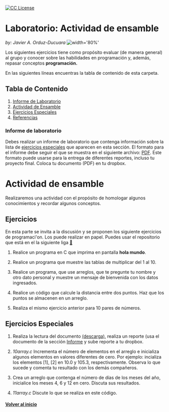 <!-- badges -->
[license-badge]: https://img.shields.io/badge/Licencia-CC-orange
[license]: https://creativecommons.org/licenses/by-nc-sa/3.0/deed.es
[![CC License][license-badge]][license]


# Laboratorio: Actividad de ensamble<a name="LabActEnsamble"></a>
*by: Javier A. Orduz-Ducuara*
![width='80%'](../figs/Header.jpg)



Los siguientes ejercicios tiene como propósito evaluar (de manera general) 
al grupo y conocer sobre las habilidades en programación y, además, repasar 
conceptos **programación.**

En las siguientes líneas encuentras la tabla de contenido de esta carpeta.

## Tabla de Contenido
1. [Informe de Laboratorio](#InfLabPDF)
2. [Actividad de Ensamble](#LabActEnsamble)
3. [Ejercicios Especiales](#ejerciciosespeciales)
3. [Referencias](#referencias)

### Informe de laboratorio<a name="InfLabPDF"></a>

Debes realizar un informe de laboratorio que contenga información sobre la 
lista de [ejercicios especiales](#ejerciciosespeciales) que aparecen en 
esta sección. El formato para el informe 
debe seguir el que se muestra en el siguiente archivo:
[PDF](https://www.dropbox.com/s/9taj0tx5p8s81da/gral-templete.pdf?dl=0). 
Este formato puede usarse para la entrega de diferentes reportes, incluso 
tu proyecto final. Coloca tu documento (PDF) en tu dropbox.



# Actividad de ensamble<a name="LabActEnsamble"></a>

Realizaremos una actividad con el propósito de 
homologar algunos conocimientos y recordar 
algunos conceptos.

## Ejercicios <a name="ejercicios"></a>

En esta parte se invita a la discusión y se proponen los siguiente
ejercicios de programaci\'on. Los puede realizar en  papel.
Puedes usar el repositorio que está en el la siguiente 
liga [:link:](https://github.com/UNAM-FESAc/c-prgrmmng-I-FESAc)

1. Realice un programa en C que imprima en pantalla __hola mundo__. 

2. Realice un programa que muestre las tablas de multiplicar del 1 al 10.

3. Realice un programa, que use arreglos, que te pregunte tu nombre y otro dato
  personal y muestre un mensaje de bienvenida con los datos ingresados.
4. Realice un código que calcule la distancia entre dos puntos. Haz que los 
puntos se almacenen en un arreglo.
5. Realiza el mismo ejercicio anterior para 10 pares de números.

## Ejercicios Especiales<a name="ejerciciosespeciales"></a>
1. Realiza la lectura del documento 
[(descarga)](https://www.dropbox.com/s/hs2mw87ukonli4n/08act-prgrmmng.pdf?dl=0), 
realiza un reporte (usa el documento de la sección [Informe](#InfLabPDF)
y sube reporte a tu dropbox.

2. *10array.c* Incrementa el número de elementos en el arreglo e 
	inicializa algunos elementos en valores diferentes de cero. Por ejemplo:
	incializa los elementos [1], [2] en 10.0 y 105.3, respectivamente.
	Observa lo que sucede y comenta tu resultado con los demás compañeros.

3. Crea un arreglo que contenga el número de días de los meses del año, inicialice los meses 
	4, 6 y 12 en cero. Discuta sus resultados.
4. *11array.c* Discute lo que se realiza en este código.



#### [Volver al inicio](#LabActEnsamble)

